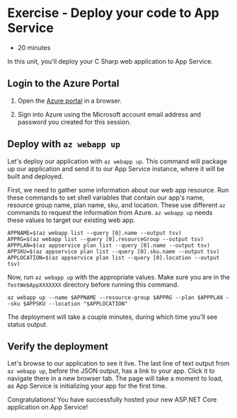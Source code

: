 # Exercise - Deploy your code to App Service

* 20 minutes

In this unit, you'll deploy your C Sharp web application to App Service.

## Login to the Azure Portal

1. Open the [Azure portal](https://portal.azure.com) in a browser.

2. Sign into Azure using the Microsoft account email address and password you created for this session.

## Deploy with `az webapp up`

Let's deploy our application with `az webapp up`. This command will package up our application and send it to our App Service instance, where it will be built and deployed.

First, we need to gather some information about our web app resource. Run these commands to set shell variables that contain our app's name, resource group name, plan name, sku, and location. These use different `az` commands to request the information from Azure. `az webapp up` needs these values to target our existing web app.

    APPNAME=$(az webapp list --query [0].name --output tsv)
    APPRG=$(az webapp list --query [0].resourceGroup --output tsv)
    APPPLAN=$(az appservice plan list --query [0].name --output tsv)
    APPSKU=$(az appservice plan list --query [0].sku.name --output tsv)
    APPLOCATION=$(az appservice plan list --query [0].location --output tsv)

Now, run `az webapp up` with the appropriate values. Make sure you are in the `TestWebAppXXXXXXX` directory before running this command.

    az webapp up --name $APPNAME --resource-group $APPRG --plan $APPPLAN --sku $APPSKU --location "$APPLOCATION"

The deployment will take a couple minutes, during which time you'll see status output.

## Verify the deployment

Let's browse to our application to see it live. The last line of text output from `az webapp up`, before the JSON output, has a link to your app. Click it to navigate there in a new browser tab. The page will take a moment to load, as App Service is initializing your app for the first time.

Congratulations! You have successfully hosted your new ASP.NET Core application on App Service!
